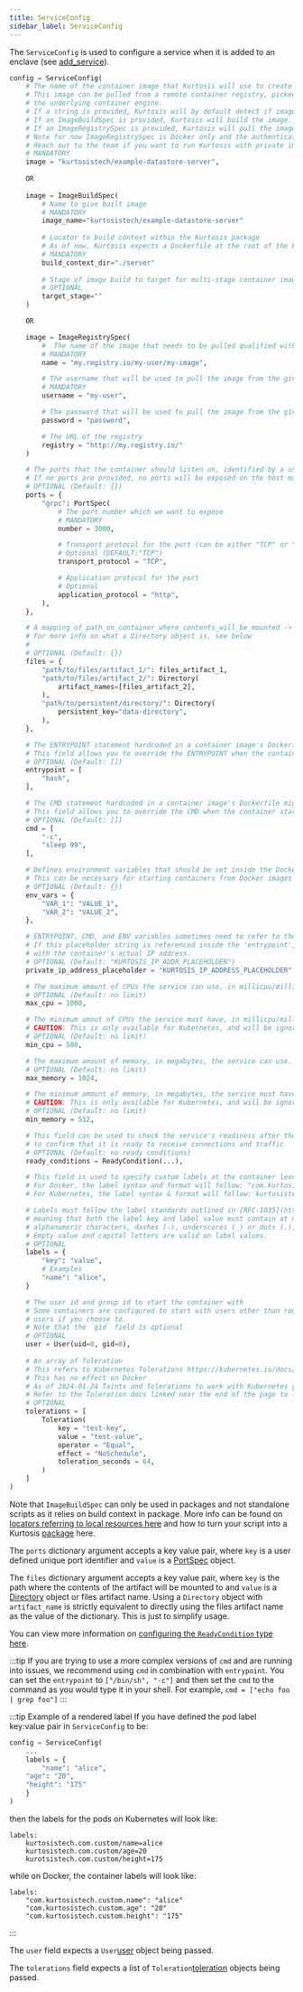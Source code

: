 ```yaml
---
title: ServiceConfig
sidebar_label: ServiceConfig
---
```


The `ServiceConfig` is used to configure a service when it is added to an enclave (see [add_service][add-service-reference]).

```python
config = ServiceConfig(
    # The name of the container image that Kurtosis will use to create and start the service's container.
    # This image can be pulled from a remote container registry, picked up from the local cache, or built by Kurtosis using
    # the underlying container engine.
    # If a string is provided, Kurtosis will by default detect if images exists locally, or pull from container registry if not.
    # If an ImageBuildSpec is provided, Kurtosis will build the image.
    # If an ImageRegistrySpec is provided, Kurtosis will pull the image from the given registry with the given credentials
    # Note for now ImageRegistrySpec is Docker only and the authentication gets ignored on Kubernetes
    # Reach out to the team if you want to run Kurtosis with private images on Kubernetes
    # MANDATORY
    image = "kurtosistech/example-datastore-server",
    
    OR
    
    image = ImageBuildSpec(
        # Name to give built image
        # MANDATORY
        image_name="kurtosistech/example-datastore-server"
        
        # Locator to build context within the Kurtosis package
        # As of now, Kurtosis expects a Dockerfile at the root of the build context
        # MANDATORY
        build_context_dir="./server"
        
        # Stage of image build to target for multi-stage container image
        # OPTIONAL
        target_stage=""
    )

    OR

    image = ImageRegistrySpec(
        #  The name of the image that needs to be pulled qualified with the registry
        # MANDATORY
        name = "my.registry.io/my-user/my-image",

        # The username that will be used to pull the image from the given registry
        # MANDATORY
        username = "my-user",

        # The password that will be used to pull the image from the given registry
        password = "password",

        # The URL of the registry
        registry = "http://my.registry.io/"
    )

    # The ports that the container should listen on, identified by a user-friendly ID that can be used to select the port again in the future.
    # If no ports are provided, no ports will be exposed on the host machine, unless there is an EXPOSE in the Dockerfile
    # OPTIONAL (Default: {})
    ports = {
        "grpc": PortSpec(
            # The port number which we want to expose
            # MANDATORY
            number = 3000,

            # Transport protocol for the port (can be either "TCP" or "UDP")
            # Optional (DEFAULT:"TCP")
            transport_protocol = "TCP",

            # Application protocol for the port
            # Optional
            application_protocol = "http",
        ),
    },

    # A mapping of path_on_container_where_contents_will_be_mounted -> Directory object or file artifact name
    # For more info on what a Directory object is, see below
    # 
    # OPTIONAL (Default: {})
    files = {
        "path/to/files/artifact_1/": files_artifact_1,
        "path/to/files/artifact_2/": Directory(
            artifact_names=[files_artifact_2],
        ),
        "path/to/persistent/directory/": Directory(
            persistent_key="data-directory",
        ),
    },

    # The ENTRYPOINT statement hardcoded in a container image's Dockerfile might not be suitable for your needs.
    # This field allows you to override the ENTRYPOINT when the container starts.
    # OPTIONAL (Default: [])
    entrypoint = [
        "bash",
    ],

    # The CMD statement hardcoded in a container image's Dockerfile might not be suitable for your needs.
    # This field allows you to override the CMD when the container starts.
    # OPTIONAL (Default: [])
    cmd = [
        "-c",
        "sleep 99",
    ],

    # Defines environment variables that should be set inside the Docker container running the service. 
    # This can be necessary for starting containers from Docker images you don’t control, as they’ll often be parameterized with environment variables.
    # OPTIONAL (Default: {})
    env_vars = {
        "VAR_1": "VALUE_1",
        "VAR_2": "VALUE_2",
    },

    # ENTRYPOINT, CMD, and ENV variables sometimes need to refer to the container's own IP address. 
    # If this placeholder string is referenced inside the 'entrypoint', 'cmd', or 'env_vars' properties, the Kurtosis engine will replace it at launch time
    # with the container's actual IP address.
    # OPTIONAL (Default: "KURTOSIS_IP_ADDR_PLACEHOLDER")
    private_ip_address_placeholder = "KURTOSIS_IP_ADDRESS_PLACEHOLDER",

    # The maximum amount of CPUs the service can use, in millicpu/millicore.
    # OPTIONAL (Default: no limit)
    max_cpu = 1000,

    # The minimum amout of CPUs the service must have, in millicpu/millicore.
    # CAUTION: This is only available for Kubernetes, and will be ignored for Docker.
    # OPTIONAL (Default: no limit)
    min_cpu = 500,

    # The maximum amount of memory, in megabytes, the service can use.
    # OPTIONAL (Default: no limit)
    max_memory = 1024,

    # The minimum amount of memory, in megabytes, the service must have.
    # CAUTION: This is only available for Kubernetes, and will be ignored for Docker.
    # OPTIONAL (Default: no limit)
    min_memory = 512,

    # This field can be used to check the service's readiness after the service has started,
    # to confirm that it is ready to receive connections and traffic
    # OPTIONAL (Default: no ready conditions)
    ready_conditions = ReadyCondition(...),

    # This field is used to specify custom labels at the container level in Docker and Pod level in Kubernetes.
    # For Docker, the label syntax and format will follow: "com.kurtosistech.custom.key": "value"
    # For Kubernetes, the label syntax & format will follow: kurtosistech.com.custom/key=value

    # Labels must follow the label standards outlined in [RFC-1035](https://datatracker.ietf.org/doc/html/rfc1035), 
    # meaning that both the label key and label value must contain at most 63 characters, contain only lowercase 
    # alphanumeric characters, dashes (-), underscores (_) or dots (.), start with an alphabetic character, and end with an alphanumeric character.
    # Empty value and capital letters are valid on label values.
    # OPTIONAL
    labels = {
        "key": "value",
        # Examples
        "name": "alice",
    }

    # The user id and group id to start the container with
    # Some containers are configured to start with users other than root by default; this allows you to override to root or other
    # users if you choose to.
    # Note that the `gid` field is optional
    # OPTIONAL
    user = User(uid=0, gid=0),
    
    # An array of Toleration 
    # This refers to Kubernetes Tolerations https://kubernetes.io/docs/concepts/scheduling-eviction/taint-and-toleration/
    # This has no effect on Docker
    # As of 2024-01-24 Taints and Tolerations to work with Kubernetes you need at least one untainted node
    # Refer to the Toleration docs linked near the end of the page to learn more
    # OPTIONAL
    tolerations = [
        Toleration(
            key = "test-key",
            value = "test-value",
            operator = "Equal",
            effect = "NoSchedule",
            toleration_seconds = 64,
        )
    ]
)
```
Note that `ImageBuildSpec` can only be used in packages and not standalone scripts as it relies on build context in package.
More info can be found on [locators referring to local resources here][locators] and how to turn your script into a Kurtosis [package][package] here.

The `ports` dictionary argument accepts a key value pair, where `key` is a user defined unique port identifier and `value` is a [PortSpec][port-spec] object.

The `files` dictionary argument accepts a key value pair, where `key` is the path where the contents of the artifact will be mounted to and `value` is a [Directory][directory] object or files artifact name.
Using a `Directory` object with `artifact_name` is strictly equivalent to directly using the files artifact name as the value of the dictionary. This is just to simplify usage.

You can view more information on [configuring the `ReadyCondition` type here][ready-condition].

:::tip
If you are trying to use a more complex versions of `cmd` and are running into issues, we recommend using `cmd` in combination with `entrypoint`. You can
set the `entrypoint` to `["/bin/sh", "-c"]` and then set the `cmd` to the command as you would type it in your shell. For example, `cmd = ["echo foo | grep foo"]`
:::

:::tip Example of a rendered label
If you have defined the pod label key:value pair in `ServiceConfig` to be:

```py
config = ServiceConfig(
    ...
    labels = {
        "name": "alice",
	"age": "20",
	"height": "175"
    }
)
```

then the labels for the pods on Kubernetes will look like:
```
labels:
	kurtosistech.com.custom/name=alice
	kurtosistech.com.custom/age=20
	kurotsistech.com.custom/height=175
```

while on Docker, the container labels will look like:
```
labels:
	"com.kurtosistech.custom.name": "alice"
	"com.kurtosistech.custom.age": "20"
	"com.kurtosistech.custom.height": "175"
```
:::

The `user` field expects a `User`[user] object being passed.

The `tolerations` field expects a list of `Toleration`[toleration] objects being passed.

<!--------------- ONLY LINKS BELOW THIS POINT ---------------------->
[add-service-reference]: ./plan.md#add_service
[directory]: ./directory.md
[port-spec]: ./port-spec.md
[ready-condition]: ./ready-condition.md
[locators]: ../../advanced-concepts/locators.md
[package]: ../../advanced-concepts/packages.md
[user]: ./user.md
[toleration]: ./toleration.md
